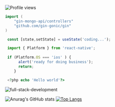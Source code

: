 ![Profile views](https://gpvc.arturio.dev/WalidMoultamiss)


```go
import (
	"gin-mongo-api/controllers"
	"github.com/gin-gonic/gin"
)
```

```js
 const [state,setState] = useState('coding...');
```



```js
 import { Platform } from 'react-native';
 
 if (Platform.OS === 'ios' ) {
      alert('ready for doing business');
      return;
    }
```

```php
 <?php echo 'Hello world'?>
```

![full-stack-development](https://user-images.githubusercontent.com/77829205/124051039-9ab94900-da13-11eb-9654-1d79bf3cfe37.gif)



![Anurag's GitHub stats](https://github-readme-stats.vercel.app/api?username=WalidMoultamiss&show_icons=true&theme=radical)
[![Top Langs](https://github-readme-stats.vercel.app/api/top-langs/?username=WalidMoultamiss&layout=compact)](https://github.com/anuraghazra/github-readme-stats)




